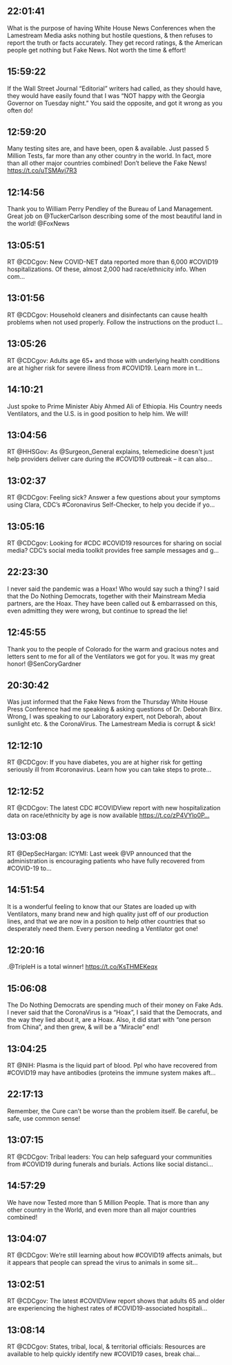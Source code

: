 ## 22:01:41
What is the purpose of having White House News Conferences when the Lamestream Media asks nothing but hostile questions, &amp; then refuses to report the truth or facts accurately. They get record ratings, &amp; the American people get nothing but Fake News. Not worth the time &amp; effort!
## 15:59:22
If the Wall Street Journal “Editorial” writers had called, as they should have, they would have easily found that I was “NOT happy with the Georgia Governor on Tuesday night.” You said the opposite, and got it wrong as you often do!
## 12:59:20
Many testing sites are, and have been, open &amp; available. Just passed 5 Million Tests, far more than any other country in the world. In fact, more than all other major countries combined! Don’t believe the Fake News! https://t.co/uTSMAvj7R3
## 12:14:56
Thank you to William Perry Pendley of the Bureau of Land Management. Great job on @TuckerCarlson describing some of the most beautiful land in the world! @FoxNews
## 13:05:51
RT @CDCgov: New COVID-NET data reported more than 6,000 #COVID19 hospitalizations. Of these, almost 2,000 had race/ethnicity info. When com…
## 13:01:56
RT @CDCgov: Household cleaners and disinfectants can cause health problems when not used properly. Follow the instructions on the product l…
## 13:05:26
RT @CDCgov: Adults age 65+ and those with underlying health conditions are at higher risk for severe illness from #COVID19. Learn more in t…
## 14:10:21
Just spoke to Prime Minister Abiy Ahmed Ali of Ethiopia. His Country needs Ventilators, and the U.S. is in good position to help him. We will!
## 13:04:56
RT @HHSGov: As @Surgeon_General explains, telemedicine doesn't just help providers deliver care during the #COVID19 outbreak – it can also…
## 13:02:37
RT @CDCgov: Feeling sick? Answer a few questions about your symptoms using Clara, CDC’s #Coronavirus Self-Checker, to help you decide if yo…
## 13:05:16
RT @CDCgov: Looking for #CDC #COVID19 resources for sharing on social media? CDC’s social media toolkit provides free sample messages and g…
## 22:23:30
I never said the pandemic was a Hoax! Who would say such a thing? I said that the Do Nothing Democrats, together with their Mainstream Media partners, are the Hoax. They have been called out &amp; embarrassed on this, even admitting they were wrong, but continue to spread the lie!
## 12:45:55
Thank you to the people of Colorado for the warm and gracious notes and letters sent to me for all of the Ventilators we got for you. It was my great honor! @SenCoryGardner
## 20:30:42
Was just informed that the Fake News from the Thursday White House Press Conference had me speaking &amp; asking questions of Dr. Deborah Birx. Wrong, I was speaking to our Laboratory expert, not Deborah, about sunlight etc. &amp; the CoronaVirus. The Lamestream Media is corrupt &amp; sick!
## 12:12:10
RT @CDCgov: If you have diabetes, you are at higher risk for getting seriously ill from #coronavirus. Learn how you can take steps to prote…
## 12:12:52
RT @CDCgov: The latest CDC #COVIDView report with new hospitalization data on race/ethnicity by age is now available https://t.co/zP4VYlo0P…
## 13:03:08
RT @DepSecHargan: ICYMI: Last week @VP announced that the administration is encouraging patients who have fully recovered from #COVID-19 to…
## 14:51:54
It is a wonderful feeling to know that our States are loaded up with Ventilators, many brand new and high quality just off of our production lines, and that we are now in a position to help other countries that so desperately need them. Every person needing a Ventilator got one!
## 12:20:16
.@TripleH is a total winner! https://t.co/KsTHMEKeqx
## 15:06:08
The Do Nothing Democrats are spending much of their money on Fake Ads. I never said that the CoronaVirus is a “Hoax”, I said that the Democrats, and the way they lied about it, are a Hoax. Also, it did start with “one person from China”, and then grew, &amp; will be a “Miracle” end!
## 13:04:25
RT @NIH: Plasma is the liquid part of blood. Ppl who have recovered from #COVID19 may have antibodies (proteins the immune system makes aft…
## 22:17:13
Remember, the Cure can’t be worse than the problem itself. Be careful, be safe, use common sense!
## 13:07:15
RT @CDCgov: Tribal leaders: You can help safeguard your communities from #COVID19 during funerals and burials. Actions like social distanci…
## 14:57:29
We have now Tested more than 5 Million People. That is more than any other country in the World, and even more than  all major countries combined!
## 13:04:07
RT @CDCgov: We’re still learning about how #COVID19 affects animals, but it appears that people can spread the virus to animals in some sit…
## 13:02:51
RT @CDCgov: The latest #COVIDView report shows that adults 65 and older are experiencing the highest rates of #COVID19-associated hospitali…
## 13:08:14
RT @CDCgov: States, tribal, local, &amp; territorial officials: Resources are available to help quickly identify new #COVID19 cases, break chai…

